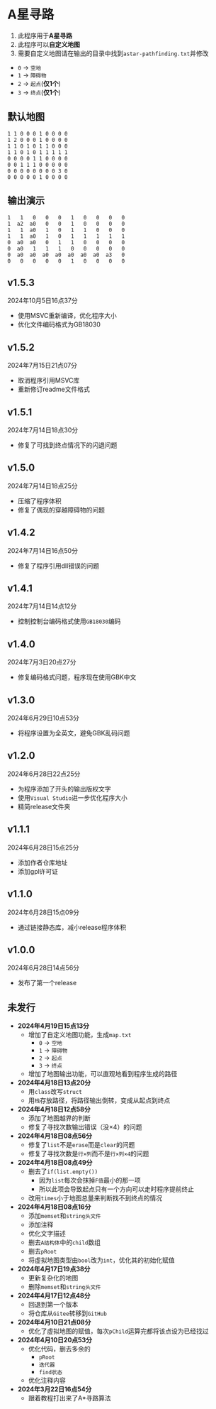 # A星寻路

1. 此程序用于**A星寻路**
2. 此程序可以**自定义地图**
3. 需要自定义地图请在输出的目录中找到```astar-pathfinding.txt```并修改

- ```0``` -> ```空地```
- ```1``` -> ```障碍物```
- ```2``` -> ```起点```(**仅1个**)
- ```3``` -> ```终点```(**仅1个**)

## 默认地图

```ansi
1 1 0 0 0 1 0 0 0 0 
1 2 0 0 0 1 0 0 0 0 
1 1 0 1 0 1 1 0 0 0 
1 1 0 1 0 1 1 1 1 1 
0 0 0 0 1 1 0 0 0 0 
0 0 1 1 1 0 0 0 0 0 
0 0 0 0 0 0 0 0 3 0 
0 0 0 0 0 1 0 0 0 0
```

## 输出演示

```ansi
1   1   0   0   0   1   0   0   0   0
1  a2  a0   0   0   1   0   0   0   0
1   1  a0   1   0   1   1   0   0   0
1   1  a0   1   0   1   1   1   1   1
0  a0  a0   0   1   1   0   0   0   0
0  a0   1   1   1   0   0   0   0   0
0  a0  a0  a0  a0  a0  a0  a0  a3   0
0   0   0   0   0   1   0   0   0   0
```

## v1.5.3

2024年10月5日16点37分

- 使用MSVC重新编译，优化程序大小
- 优化文件编码格式为GB18030

## v1.5.2

2024年7月15日21点07分

- 取消程序引用MSVC库
- 重新修订readme文件格式

## v1.5.1

2024年7月14日18点30分

- 修复了可找到终点情况下的闪退问题

## v1.5.0

2024年7月14日18点25分

- 压缩了程序体积
- 修复了偶现的穿越障碍物的问题

## v1.4.2

2024年7月14日16点50分

- 修复了程序引用dll错误的问题

## v1.4.1

2024年7月14日14点12分

- 控制控制台编码格式使用```GB18030```编码

## v1.4.0

2024年7月3日20点27分

- 修复编码格式问题，程序现在使用GBK中文

## v1.3.0

2024年6月29日10点53分

- 将程序设置为全英文，避免GBK乱码问题

## v1.2.0

2024年6月28日22点25分

- 为程序添加了开头的输出版权文字
- 使用```Visual Studio```进一步优化程序大小
- 精简release文件夹

## v1.1.1

2024年6月28日15点25分

- 添加作者仓库地址
- 添加gpl许可证

## v1.1.0

2024年6月28日15点09分

- 通过链接静态库，减小release程序体积

## v1.0.0

2024年6月28日14点56分

- 发布了第一个release

## 未发行

- **2024年4月19日15点13分**
  - 增加了自定义地图功能，生成```map.txt```
    - ```0``` -> ```空地```
    - ```1``` -> ```障碍物```
    - ```2``` -> ```起点```
    - ```3``` -> ```终点```
  - 增加了地图输出功能，可以直观地看到程序生成的路径
- **2024年4月18日13点20分**
  - 用```class```改写```struct```
  - 用```栈```存放路径，将路径输出倒转，变成从起点到终点
- **2024年4月18日12点58分**
  - 添加了地图越界的判断
  - 修复了寻找次数输出错误（没×4）的问题
- **2024年4月18日08点56分**
  - 修复了```list```不是```erase```而是```clear```的问题
  - 修复了寻找次数是```行×列```而不是```行×列×4```的问题
- **2024年4月18日08点49分**
  - 删去了```if(list.empty())```
    - 因为```list```每次会抹掉```F值```最小的那一项
    - 所以此项会导致起点只有一个方向可以走时程序提前终止
  - 改用```times```小于地图总量来判断找不到终点的情况
- **2024年4月18日08点16分**
  - 添加```memset```和```string头文件```
  - 添加注释
  - 优化文字描述
  - 删去```A结构体```中的```child```数组
  - 删去```pRoot```
  - 将虚拟地图类型由```bool```改为```int```，优化其的初始化赋值
- **2024年4月17日19点38分**
  - 更新复杂化的地图
  - 删除```memset```和```string头文件```
- **2024年4月17日12点48分**
  - 回退到第一个版本
  - 将仓库从```Gitee```转移到```GitHub```
- **2024年4月10日21点08分**
  - 优化了虚拟地图的赋值，每次```pChild```运算完都将该点设为已经找过
- **2024年4月10日20点53分**
  - 优化代码，删去多余的
    - ```pRoot```
    - ```迭代器```
    - ```find状态```
  - 优化注释内容
- **2024年3月22日16点54分**
  - 跟着教程打出来了A*寻路算法
